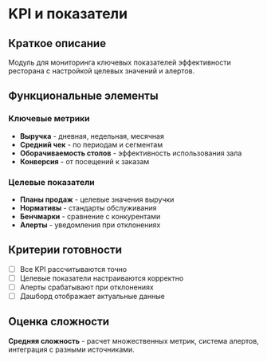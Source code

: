 # KPI и показатели

## Краткое описание

Модуль для мониторинга ключевых показателей эффективности ресторана с настройкой целевых значений и алертов.

## Функциональные элементы

### Ключевые метрики

- **Выручка** - дневная, недельная, месячная
- **Средний чек** - по периодам и сегментам
- **Оборачиваемость столов** - эффективность использования зала
- **Конверсия** - от посещений к заказам

### Целевые показатели

- **Планы продаж** - целевые значения выручки
- **Нормативы** - стандарты обслуживания
- **Бенчмарки** - сравнение с конкурентами
- **Алерты** - уведомления при отклонениях

## Критерии готовности

- [ ] Все KPI рассчитываются точно
- [ ] Целевые показатели настраиваются корректно
- [ ] Алерты срабатывают при отклонениях
- [ ] Дашборд отображает актуальные данные

## Оценка сложности

**Средняя сложность** - расчет множественных метрик, система алертов, интеграция с разными источниками.
